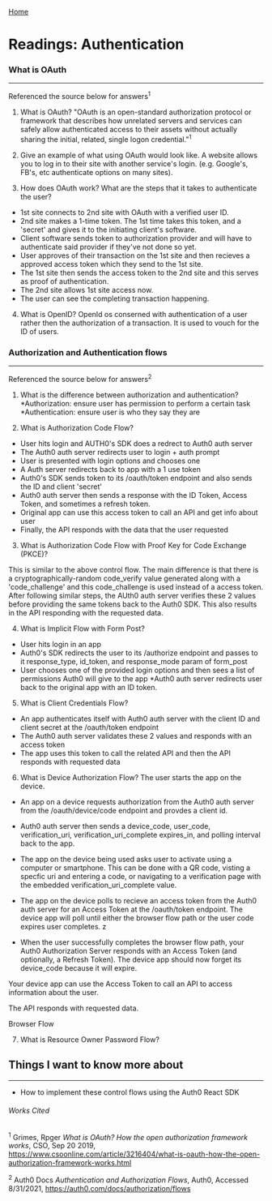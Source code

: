 [Home](README.md)

# Readings: Authentication

### What is OAuth
---------------

Referenced the source below for answers<sup>1<sup>

1. What is OAuth?
  "OAuth is an open-standard authorization protocol or framework that describes how unrelated servers and services can safely allow authenticated access to their assets without actually sharing the initial, related, single logon credential."<sup>1<sup>

2. Give an example of what using OAuth would look like.
  A website allows you to log in to their site with another service's login. (e.g. Google's, FB's, etc authenticate options on many sites).

3. How does OAuth work? What are the steps that it takes to authenticate the user?
  * 1st site connects to 2nd site with OAuth with a verified user ID.
  *  2nd site makes a 1-time token. The 1st time takes this token, and a 'secret' and gives it to the initiating client's software. 
  * Client software sends token to authorization provider and will have to authenticate said provider if they've not done so yet.
  *  User approves of their transaction on the 1st site and then recieves a approved access token which they send to the 1st site.
  *  The 1st site then sends the access token to the 2nd site and this serves as proof of authentication. 
  * The 2nd site allows 1st site access now. 
  * The user can see the completing transaction happening.

4. What is OpenID?
  OpenId os conserned with authentication of a user rather then the authorization of a transaction. It is used to vouch for the ID of users.

### Authorization and Authentication flows
---------------

Referenced the source below for answers<sup>2<sup>

1. What is the difference between authorization and authentication?
  *Authorization: ensure user has permission to perform a certain task
  *Authentication: ensure user is who they say they are

2. What is Authorization Code Flow?
  * User hits login and AUTH0's SDK does a redrect to Auth0 auth server
  * The Auth0 auth server redirects user to login + auth prompt
  * User is presented with login options and chooses one
  * A Auth server redirects back to app with a 1 use token
  * Auth0's SDK sends token to its /oauth/token endpoint and also sends the ID and client 'secret'
  * Auth0 auth server then sends a response with the ID Token, Access Token, and sometimes a refresh token.
  * Original app can use this access token to call an API and get info about user
  * Finally, the API responds with the data that the user requested

3. What is Authorization Code Flow with Proof Key for Code Exchange (PKCE)?

  This is similar to the above control flow. The main difference is that there is a cryptographically-random  code_verify value generated along with a 'code_challenge' and this code_challenge is used instead of a access token. After following similar steps, the AUth0 auth server verifies these 2 values before providing the same tokens back to the Auth0 SDK. This also results in the API responding with the requested data.

4. What is Implicit Flow with Form Post?
  * User hits login in an app
  * Auth0's SDK redirects the user to its /authorize endpoint and passes to it response_type, id_token, and response_mode param of form_post
  * User chooses one of the provided login options and then sees a list of permissions Auth0 will give to the app
  *Auth0 auth server redirects user back to the original app with an ID token.

5. What is Client Credentials Flow?
  * An app authenticates itself with Auth0 auth server with the client ID and client secret at the /oauth/token endpoint
  * The Auth0 auth server validates these 2 values and responds with an access token
  *  The app uses this token to call the related API and then the API responds with requested data

6. What is Device Authorization Flow?
The user starts the app on the device.

  * An app on a device requests authorization from the Auth0 auth server from the /oauth/device/code endpoint and provdes a client id.

  * Auth0 auth server then sends  a device_code, user_code, verification_uri, verification_uri_complete expires_in, and polling interval back to the app.

  * The app on the device being used asks user to activate using a computer or smartphone. This can be done with a QR code, visting a specfic uri and entering a code, or navigating to a verification page with the embedded verification_uri_complete value.

  * The app on the device polls to recieve an access token from the Auth0 auth server for an Access Token at the /oauth/token endpoint. The device app will poll until either the browser flow path or the user code expires user completes.
z
* When the user successfully completes the browser flow path, your Auth0 Authorization Server responds with an Access Token (and optionally, a Refresh Token). The device app should now forget its device_code because it will expire.

Your device app can use the Access Token to call an API to access information about the user.

The API responds with requested data.

Browser Flow


7. What is Resource Owner Password Flow?

## Things I want to know more about
---------------
* How to implement these control flows using the Auth0 React SDK


###### Works Cited

<sup>1</sup> Grimes, Rpger _What is OAuth? How the open authorization framework works_, CSO, Sep 20 2019, https://www.csoonline.com/article/3216404/what-is-oauth-how-the-open-authorization-framework-works.html

<sup>2</sup> Auth0 Docs _Authentication and Authorization Flows_, Auth0, Accessed 8/31/2021, https://auth0.com/docs/authorization/flows